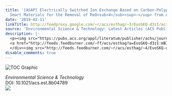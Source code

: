 ```yaml
---
title: '[ASAP] Electrically Switched Ion Exchange Based on Carbon-Polypyrrole Composite
  Smart Materials for the Removal of ReO<sub>4</sub><sup>–</sup> from Aqueous Solutions'
date: '2019-02-11'
linkTitle: http://feedproxy.google.com/~r/acs/esthag/~3/EvoSKQ-d3zI/acs.est.8b04789
source: 'Environmental Science & Technology: Latest Articles (ACS Publications)'
description: |-
  <p><img src="https://pubs.acs.org/appl/literatum/publisher/achs/journals/content/esthag/0/esthag.ahead-of-print/acs.est.8b04789/20190211/images/medium/es-2018-04789a_0001.gif" alt="TOC Graphic"/></p><div><cite>Environmental Science & Technology</cite></div><div>DOI: 10.1021/acs.est.8b04789</div><div class="feedflare">
  <a href="http://feeds.feedburner.com/~ff/acs/esthag?a=EvoSKQ-d3zI:mBI3z8ezdu4:yIl2AUoC8zA"><img src="http://feeds.feedburner.com/~ff/acs/esthag?d=yIl2AUoC8zA" border="0"></img></a>
  </div><img src="http://feeds.feedburner.com/~r/acs/esthag/~4/EvoSKQ-d3zI" height="1" width="1" ...
disable_comments: true
---
```

<p><img src="https://pubs.acs.org/appl/literatum/publisher/achs/journals/content/esthag/0/esthag.ahead-of-print/acs.est.8b04789/20190211/images/medium/es-2018-04789a_0001.gif" alt="TOC Graphic"/></p><div><cite>Environmental Science & Technology</cite></div><div>DOI: 10.1021/acs.est.8b04789</div><div class="feedflare">
<a href="http://feeds.feedburner.com/~ff/acs/esthag?a=EvoSKQ-d3zI:mBI3z8ezdu4:yIl2AUoC8zA"><img src="http://feeds.feedburner.com/~ff/acs/esthag?d=yIl2AUoC8zA" border="0"></img></a>
</div><img src="http://feeds.feedburner.com/~r/acs/esthag/~4/EvoSKQ-d3zI" height="1" width="1" ...